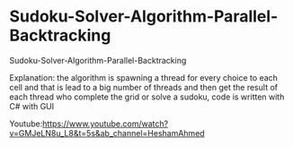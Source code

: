 # Sudoku-Solver-Algorithm-Parallel-Backtracking
 Sudoku-Solver-Algorithm-Parallel-Backtracking

 
 Explanation:
 the algorithm is spawning a thread for every choice to each cell and that is lead to a big number of threads and then get the result of each thread who complete the grid or solve   a sudoku, code is written with C# with GUI
 
Youtube:https://www.youtube.com/watch?v=GMJeLN8u_L8&t=5s&ab_channel=HeshamAhmed
